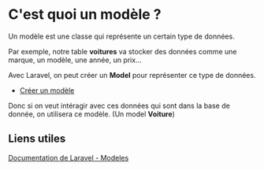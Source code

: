 # C'est quoi un modèle ?

Un modèle est une classe qui représente un certain type de données.

Par exemple, notre table **voitures** va stocker des données comme une marque, un modèle, une année, un prix...

Avec Laravel, on peut créer un **Model** pour représenter ce type de données.

- [Créer un modèle](/memos/creer-un-modele-laravel/)

Donc si on veut intéragir avec ces données qui sont dans la base de donnée, on utilisera ce modèle. (Un model **Voiture**)

## Liens utiles

[Documentation de Laravel - Modeles](https://laravel.com/docs/8.x/eloquent#defining-models)
